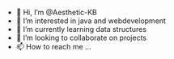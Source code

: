 - 👋 Hi, I’m @Aesthetic-KB
- 👀 I’m interested in  java and webdevelopment 
- 🌱 I’m currently learning data structures
- 💞️ I’m looking to collaborate on projects
- 📫 How to reach me ...

<!---
Aesthetic-KB/Aesthetic-KB is a ✨ special ✨ repository because its `README.md` (this file) appears on your GitHub profile.
You can click the Preview link to take a look at your changes.
--->
